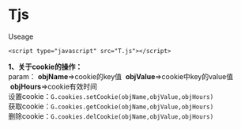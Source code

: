 # Tjs

Useage

`<script type="javascript" src="T.js"></script>`

**1、关于cookie的操作：**<br />
param： **objName**=>cookie的key值  **objValue**=>cookie中key的value值  **objHours**=>cookie有效时间<br />
设置cookie：`G.cookies.setCookie(objName,objValue,objHours)`<br />
获取cookie：`G.cookies.getCookie(objName,objValue,objHours)`<br />
删除cookie：`G.cookies.delCookie(objName,objValue,objHours)`<br />
